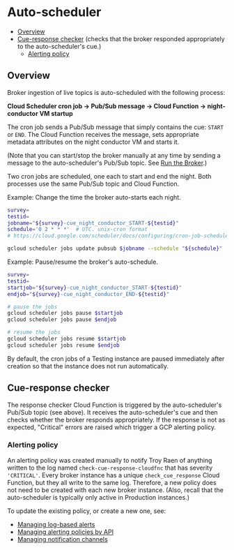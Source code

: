 # Auto-scheduler

- [Overview](#overview)
- [Cue-response checker](#cue-response-checker) (checks that the broker responded appropriately to the auto-scheduler's cue.)
    - [Alerting policy](#alerting-policy)

## Overview

Broker ingestion of live topics is auto-scheduled with the following process:

__Cloud Scheduler cron job -> Pub/Sub message -> Cloud Function -> night-conductor VM startup__

The cron job sends a Pub/Sub message that simply contains the cue: `START` or `END`.
The Cloud Function receives the message, sets appropriate metadata attributes on the night conductor VM and starts it.

(Note that you can start/stop the broker manually at any time by sending a message to the auto-scheduler's Pub/Sub topic. See [Run the Broker](../run-a-broker-instance/run-broker.md).)

Two cron jobs are scheduled, one each to start and end the night.
Both processes use the same Pub/Sub topic and Cloud Function.

Example: Change the time the broker auto-starts each night.
```bash
survey=
testid=
jobname="${survey}-cue_night_conductor_START-${testid}"
schedule='0 2 * * *'  # UTC. unix-cron format
# https://cloud.google.com/scheduler/docs/configuring/cron-job-schedules

gcloud scheduler jobs update pubsub $jobname --schedule "${schedule}"
```

Example: Pause/resume the broker's auto-schedule.
```bash
survey=
testid=
startjob="${survey}-cue_night_conductor_START-${testid}"
endjob="${survey}-cue_night_conductor_END-${testid}"

# pause the jobs
gcloud scheduler jobs pause $startjob
gcloud scheduler jobs pause $endjob

# resume the jobs
gcloud scheduler jobs resume $startjob
gcloud scheduler jobs resume $endjob
```

By default, the cron jobs of a Testing instance are paused immediately after creation so that the instance does not run automatically.

## Cue-response checker

The response checker Cloud Function is triggered by the auto-scheduler's Pub/Sub topic (see above). It receives the auto-scheduler's cue and then checks whether the broker responds appropriately. If the response is not as expected, "Critical" errors are raised which trigger a GCP alerting policy.

### Alerting policy

An alerting policy was created manually to notify Troy Raen of anything written to the log named `check-cue-response-cloudfnc` that has severity `'CRITICAL'`.
Every broker instance has a unique `check_cue_response` Cloud Function, but they all write to the same log.
Therefore, a new policy does not need to be created with each new broker instance.
(Also, recall that the auto-scheduler is typically only active in Production instances.)

To update the existing policy, or create a new one, see:
- [Managing log-based alerts](https://cloud.google.com/logging/docs/alerting/log-based-alerts)
- [Managing alerting policies by API](https://cloud.google.com/monitoring/alerts/using-alerting-api)
- [Managing notification channels](https://cloud.google.com/monitoring/support/notification-options)
